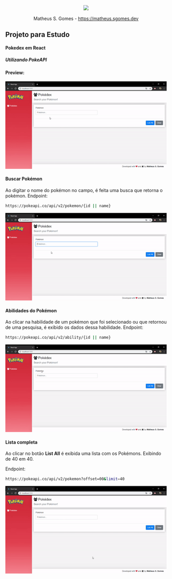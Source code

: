 <p align="center"><a target="_blank" href="https://matheus.sgomes.dev"><img src="https://matheus.sgomes.dev/img/logo_azul.png"></a></p>
<p align="center">Matheus S. Gomes - <a target="_blank" href="https://matheus.sgomes.dev">https://matheus.sgomes.dev</a></p>

## Projeto para Estudo
#### Pokedex em React
##### Utilizando PokeAPI

#### Preview:

![](.gifs/pokedex_completa.gif)

#### Buscar Pokémon

Ao digitar o nome do pokémon no campo, é feita uma busca que retorna o pokémon.
Endpoint:

```bash
https://pokeapi.co/api/v2/pokemon/{id || name}
``` 

![](.gifs/pokedex_search.gif)

#### Abilidades do Pokémon

Ao clicar na habilidade de um pokémon que foi selecionado ou que retornou de uma pesquisa, é exibido os dados dessa habilidade.
Endpoint:

```bash
https://pokeapi.co/api/v2/ability/{id || name}
``` 

![](.gifs/pokedex_ability.gif)

#### Lista completa

Ao clicar no botão <b>List All</b> é exibida uma lista com os Pokémons. Exibindo de 40 em 40.

Endpoint:

```bash
https://pokeapi.co/api/v2/pokemon?offset=00&limit=40
``` 

![](.gifs/pokedex_list.gif)